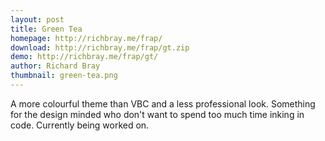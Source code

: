 ```yaml
---
layout: post
title: Green Tea
homepage: http://richbray.me/frap/
download: http://richbray.me/frap/gt.zip
demo: http://richbray.me/frap/gt/
author: Richard Bray
thumbnail: green-tea.png
---
```


A more colourful theme than VBC and a less professional look. Something
for the design minded who don't want to spend too much time inking in
code. Currently being worked on.
